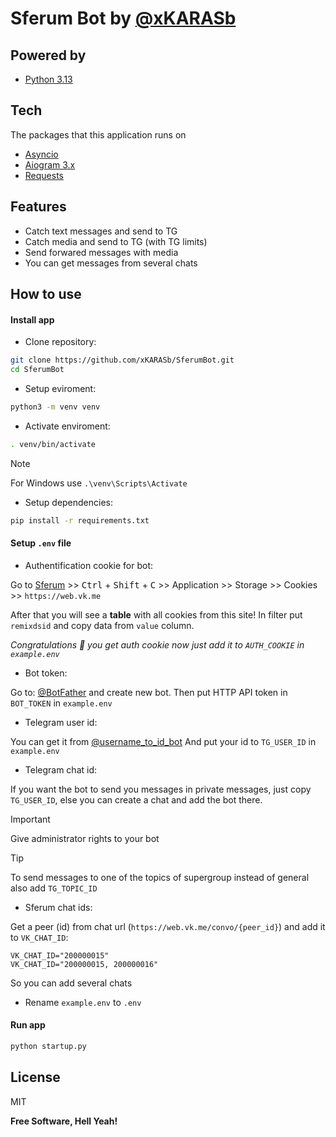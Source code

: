 # Sferum Bot by [@xKARASb](https://github.com/xKARASb)

## Powered by

- [Python 3.13](https://docs.python.org/3.13/)

## Tech

The packages that this application runs on

- [Asyncio]
- [Aiogram 3.x]
- [Requests]

## Features

- Catch text messages and send to TG
- Catch media and send to TG (with TG limits)
- Send forwared messages with media
- You can get messages from several chats

## How to use

#### Install app

- Clone repository:

```sh
git clone https://github.com/xKARASb/SferumBot.git
cd SferumBot
```

- Setup eviroment:

```sh
python3 -m venv venv
```

- Activate enviroment:

```sh
. venv/bin/activate
```

> [!NOTE]
> For Windows use `.\venv\Scripts\Activate`

- Setup dependencies:

```sh
pip install -r requirements.txt
```

#### Setup ```.env``` file

- Authentification cookie for bot:

Go to [Sferum](https://web.vk.me/) >> <kbd>Ctrl</kbd> + <kbd>Shift</kbd> + <kbd>C</kbd> >> Application >> Storage >> Cookies >> `https://web.vk.me`

After that you will see a **table** with all cookies from this site!
In filter put `remixdsid` and copy data from `value` column.

_Congratulations 🎉 you get auth cookie now just add it to `AUTH_COOKIE` in `example.env`_

- Bot token:

Go to: [@BotFather](https://t.me/BotFather) and create new bot.
Then put HTTP API token in `BOT_TOKEN` in `example.env`

- Telegram user id:

You can get it from [@username_to_id_bot](https://t.me/username_to_id_bot)
And put your id to `TG_USER_ID` in `example.env`

- Telegram chat id:

If you want the bot to send you messages in private messages, just copy `TG_USER_ID`, else you can create a chat and add the bot there. 
 
> [!IMPORTANT]
> Give administrator rights to your bot

> [!TIP]
> To send messages to one of the topics of supergroup instead of general also add `TG_TOPIC_ID`

- Sferum chat ids:

Get a peer (id) from chat url (`https://web.vk.me/convo/{peer_id}`) and add it to `VK_CHAT_ID`:

```
VK_CHAT_ID="200000015"
VK_CHAT_ID="200000015, 200000016"
```

So you can add several chats

- Rename `example.env` to `.env`

#### Run app

```sh
python startup.py
```

## License 

MIT

**Free Software, Hell Yeah!**

[Asyncio]: <https://docs.python.org/3/library/asyncio.html>
[Aiogram 3.x]: <https://docs.aiogram.dev/en/dev-3.x/index.html>
[Requests]: <https://requests.readthedocs.io/en/latest/>

